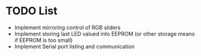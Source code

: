 # TODO List
* Implement mirroring control of RGB sliders
* Implement storing last LED valued into EEPROM (or other storage means if EEPROM is too small)
* Implement Serial port listing and communication
